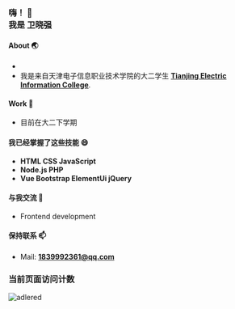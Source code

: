 <h3>
  嗨！ 👋<br>
  我是 卫晓强
</h3>

<!--
- 🔭 I’m currently working on ...
- 🌱 I’m currently learning ...
- 👯 I’m looking to collaborate on ...
- 🤔 I’m looking for help with ...
- 💬 Ask me about ...
- 📫 How to reach me: ...
- 😄 Pronouns: ...
- ⚡ Fun fact: ...
-->

#### About 🌏
- 
- 我是来自天津电子信息职业技术学院的大二学生 **[Tianjing Electric Information College](https://www.tjdz.edu.cn/cs/tjdz/index.html)**.

#### Work 🔭
- 目前在大二下学期

#### 我已经掌握了这些技能 😄
- **HTML CSS JavaScript**
- **Node.js PHP**
- **Vue Bootstrap ElementUi jQuery**

#### 与我交流 💬
- Frontend development

#### 保持联系 📫
- Mail: **1839992361@qq.com**

### 当前页面访问计数

![adlered](https://count.getloli.com/get/@aqiang)
